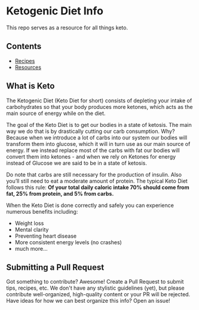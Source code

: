 # Ketogenic Diet Info

This repo serves as a resource for all things keto.

## Contents
* [Recipes](https://github.com/DevLifts/keto/blob/master/recipes/README.md)
* [Resources](https://github.com/DevLifts/keto/blob/master/resources/README.md)

## What is Keto

The Ketogenic Diet (Keto Diet for short) consists of depleting your intake of carbohydrates so that your body produces more ketones, which acts as the main source of energy while on the diet.

The goal of the Keto Diet is to get our bodies in a state of ketosis. The main way we do that is by drastically cutting our carb consumption. Why? Because when we introduce a lot of carbs into our system our bodies will transform them into glucose, which it will in turn use as our main source of energy. If we instead replace most of the carbs with fat our bodies will convert them into ketones - and when we rely on Ketones for energy instead of Glucose we are said to be in a state of ketosis.

Do note that carbs are still necessary for the production of insulin. Also you’ll still need to eat a moderate amount of protein. The typical Keto Diet follows this rule: **Of your total daily caloric intake 70% should come from fat, 25% from protein, and 5% from carbs.**

When the Keto Diet is done correctly and safely you can experience numerous benefits including:
- Weight loss
- Mental clarity
- Preventing heart disease
- More consistent energy levels (no crashes)
- much more...

## Submitting a Pull Request
Got something to contribute? Awesome! Create a Pull Request to submit tips, recipes, etc. We don't have any stylistic guidelines (yet), but please contribute well-organized, high-quality content or your PR will be rejected. Have ideas for how we can best organize this info? Open an issue!